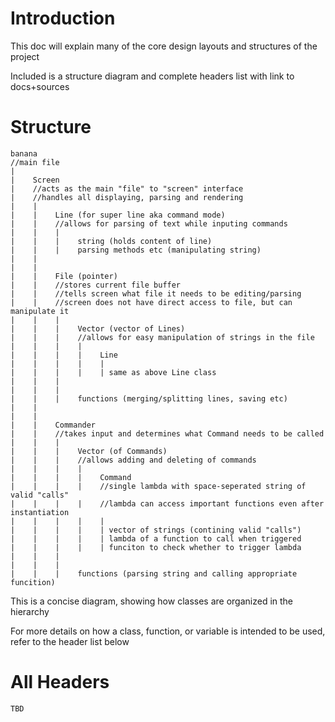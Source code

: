 # Introduction

This doc will explain many of the core design layouts and structures of the project

Included is a structure diagram and complete headers list with link to docs+sources

# Structure

```
banana
//main file
|
|    Screen
|    //acts as the main "file" to "screen" interface
|    //handles all displaying, parsing and rendering
|    |
|    |    Line (for super line aka command mode)
|    |    //allows for parsing of text while inputing commands
|    |    |
|    |    |    string (holds content of line)
|    |    |    parsing methods etc (manipulating string)
|    |
|    |
|    |    File (pointer)
|    |    //stores current file buffer
|    |    //tells screen what file it needs to be editing/parsing
|    |    //screen does not have direct access to file, but can manipulate it
|    |    |
|    |    |    Vector (vector of Lines)
|    |    |    //allows for easy manipulation of strings in the file
|    |    |    |
|    |    |    |    Line
|    |    |    |    |
|    |    |    |    | same as above Line class
|    |    |
|    |    |
|    |    |    functions (merging/splitting lines, saving etc)
|    |
|    |
|    |    Commander
|    |    //takes input and determines what Command needs to be called
|    |    |
|    |    |    Vector (of Commands)
|    |    |    //allows adding and deleting of commands
|    |    |    |
|    |    |    |    Command
|    |    |    |    //single lambda with space-seperated string of valid "calls"
|    |    |    |    //lambda can access important functions even after instantiation
|    |    |    |    |
|    |    |    |    | vector of strings (contining valid "calls")
|    |    |    |    | lambda of a function to call when triggered
|    |    |    |    | funciton to check whether to trigger lambda
|    |    |
|    |    |
|    |    |    functions (parsing string and calling appropriate funcition)
```

This is a concise diagram, showing how classes are organized in the hierarchy

For more details on how a class, function, or variable is intended to be used, refer to the header list below

# All Headers

`TBD`